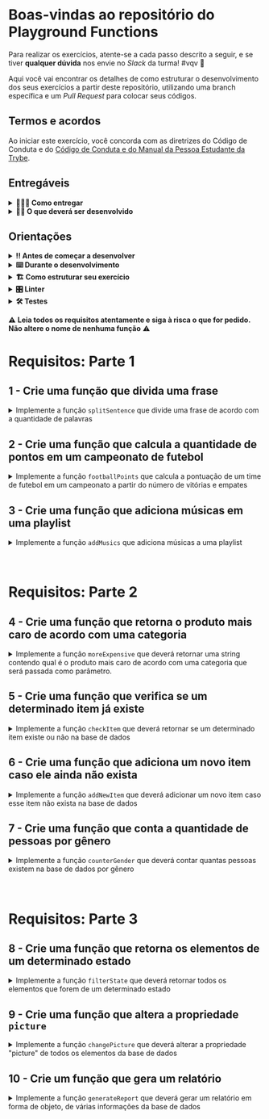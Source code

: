 # Boas-vindas ao repositório do Playground Functions

Para realizar os exercícios, atente-se a cada passo descrito a seguir, e se tiver **qualquer dúvida** nos envie no _Slack_ da turma! #vqv 🚀

Aqui você vai encontrar os detalhes de como estruturar o desenvolvimento dos seus exercícios a partir deste repositório, utilizando uma branch específica e um _Pull Request_ para colocar seus códigos.

## Termos e acordos

Ao iniciar este exercício, você concorda com as diretrizes do Código de Conduta e do [Código de Conduta e do Manual da Pessoa Estudante da Trybe](https://app.betrybe.com/manual-estudante/codigo-de-etica-e-conduta).

## Entregáveis

<details>
<summary><strong>🤷🏽‍♀️ Como entregar</strong></summary><br />

Para entregar o seu exercício você deverá criar um _Pull Request_ neste repositório.

⚠️ **É importante que os arquivos não tenham o nome alterado!** ⚠️

Lembre-se que você pode consultar nosso conteúdo sobre [Git & GitHub](https://app.betrybe.com/course/4d67f5b4-34a6-489f-a205-b6c7dc50fc16/) e nosso [Blog - Git & GitHub](https://blog.betrybe.com/tecnologia/git-e-github/) sempre que precisar!
</details>

<details>
<summary><strong>👨‍💻 O que deverá ser desenvolvido</strong></summary><br />

No seu time de desenvolvimento, você ficou responsável por implementar o código de funções que resolvem problemas com respostas pré-determinadas. Você pode utilizar a lógica de programação para te ajudar na análise de cada problema e resposta esperada, facilitando a implementação do código de cada uma das funções. Estas funções irão lhe ajudar a colocar em prática todo o conteúdo desta seção.

</details>

## Orientações

<details>
<summary><strong>‼️ Antes de começar a desenvolver</strong></summary><br />

1. Clone o repositório

   * Use o comando: `git clone git@github.com:tryber/sd-036-exercise-playground-functions.git`
   * Entre na pasta do repositório que você acabou de clonar:
     * `cd sd-036-exercise-playground-functions`

2. Instale as dependências

   * `npm install`

3. Crie uma branch a partir da branch `main`

   * Verifique que você está na branch `main`
     * Exemplo: `git branch`
   * Se não estiver, mude para a branch `main`
     * Exemplo: `git checkout main`
   * Crie uma branch à qual você vai submeter os `commits` de seu exercício
     * Você deve criar uma branch no seguinte formato: `nome-sobrenome-playground-functions`
     * Exemplo: `git checkout -b joaozinho-sauro-playground-functions`

4. Adicione as mudanças ao _stage_ do Git e faça um `commit`

   * Verifique se as mudanças ainda não estão no _stage_
     * Exemplo: `git status` (deve aparecer listada a pasta _joaozinho_ em vermelho)
   * Adicione o novo arquivo ao _stage_ do Git
     * Exemplo:
       * `git add .` (adicionando todas as mudanças - _que estavam em vermelho_ - ao stage do Git)
       * `git status` (deve aparecer listado o arquivo _joaozinho/README.md_ em verde)
   * Faça o `commit` inicial
     * Exemplo:
       * `git commit -m 'Iniciando o exercício. VAMOS COM TUDO :rocket:'` (fazendo o primeiro commit)
       * `git status` (deve aparecer uma mensagem tipo _nothing to commit_)

5. Adicione a sua branch com o novo `commit` ao repositório remoto

   * Usando o exemplo anterior: `git push -u origin joaozinho-sauro-playground-functions`

6. Crie um novo `Pull Request` _(PR)_

   * Vá até a página de _Pull Requests_ do [repositório no GitHub](https://github.com/tryber/sd-036-exercise-playground-functions/pulls)
   * Clique no botão verde _"New pull request"_
   * Clique na caixa de seleção _"Compare"_ e escolha a sua branch **com atenção**
   * Adicione uma descrição para o Pull Request, um título que o identifique, e clique no botão verde "Create pull request". Crie da seguinte forma: `[JOAOZINHO] Playground Functions`
   * Adicione uma descrição para o Pull Request, um título nítido que o identifique, e clique no botão verde _"Create pull request"_
   * **Não se preocupe em preencher mais nada por enquanto!**
   * Volte até a [página de _Pull Requests_ do repositório](https://github.com/tryber/sd-036-exercise-playground-functions/pulls) e confira se o seu _Pull Request_ está criado

</details>

<details>
<summary><strong>⌨️ Durante o desenvolvimento</strong></summary><br />

* Faça `commits` das alterações que você fizer no código regularmente pois assim você treina essa prática para o mercado de trabalho 😄. Nossa sugestão é pelo menos um commit por requisito;

* Lembre-se de sempre após um (ou alguns) `commits` atualizar o repositório remoto;

* Os comandos que você utilizará com mais frequência são:

  1. `git status` _(para verificar o que está em vermelho - fora do stage - e o que está em verde - no stage)_

  2. `git add` _(para adicionar arquivos ao stage do Git)_

  3. `git commit` _(para criar um commit com os arquivos que estão no stage do Git)_

  4. `git push -u origin nome-da-branch` _(para enviar o commit para o repositório remoto na primeira vez que fizer o `push` de uma nova branch)_

  5. `git push` _(para enviar o commit para o repositório remoto após o passo anterior)_

</details>

<details>
  <summary>
<strong>🏗 Como estruturar seu exercício</strong>
  </summary> <br />

* Crie as funções no arquivo `challenges.js` que está no diretório `src`, usando os mesmos nomes especificados nos requisitos. Você pode criar outras funções de auxílio, entretanto, **você deve criar e utilizar as funções com os nomes que estão nos requisitos, pois estas que serão avaliadas.**

**De olho na dica 👀**:

* Para verificar se a sua função foi criada corretamente você pode instalar a extensão `code runner` no _VSCode_;

* Utilize `console.log()` para testar as funções localmente, mas remova antes de fazer o `push` 😉.

</details>

<details>
<summary><strong>🎛 Linter</strong></summary><br />

Usaremos o [ESLint](https://eslint.org/) para fazer a análise estática do seu código.

Este projeto já vem com as dependências relacionadas ao _linter_ configuradas no arquivo `package.json`.

Para poder rodar o `ESLint` lembre-se de executar o `npm install` dentro do projeto e depois rode o comando:

```bash
npm run lint
```

Se a análise do `ESLint` encontrar problemas no seu código, tais problemas serão mostrados no seu terminal. Se não houver problema no seu código, nada será impresso no seu terminal.

Você pode também instalar o plugin do `ESLint` no `VSCode`. Para isso, basta fazer o download do [plugin ESLint](https://marketplace.visualstudio.com/items?itemName=dbaeumer.vscode-eslint) e instalá-lo.

Em caso de dúvidas, confira o material na plataforma sobre ESLint. Você vai encontrar esse conteúdo em nossa [Plataforma de Aprendizagem](https://app.betrybe.com/learn), na seção **Desenvolvimento Web - Vida Real**. O conteúdo sobre ESLint está na seção 34.

⚠️ **NESTE EXERCÍCIO O ESLINT NÃO SERÁ AVALIADO. VOCÊ PODE RODAR O TESTE LOCALMENTE E FAZER AS CORREÇÕES SE DESEJAR!** ⚠️

:warning: **NESTE EXERCÍCIO O ESLINT NÃO SERÁ AVALIADO. VOCÊ PODE RODAR O TESTE LOCALMENTE E FAZER AS CORREÇÕES SE DESEJAR!** :warning:
</details>

<details>
<summary><strong>🛠 Testes</strong></summary><br />
Todos os requisitos do exercício serão testados automaticamente por meio do Jest.

Para rodar o avaliador automático localmente no seu exercício, execute um dos comandos abaixo:

Para executar todos os testes utilize:

```bash
npm test
```

**ou**:

Para executar um arquivo de teste específico, utilize `npm test nomeDoArquivoDeTeste`:

```bash
npm test splitSentence
```
  
* Os requisitos do seu exercício são avaliados automaticamente

Para verificar se a sua avaliação foi computada com sucesso, você pode verificar os **detalhes da execução do avaliador**:

* Na página do seu _Pull Request_, acima do "botão de merge", procure por _**"Evaluator job"**_ e clique no link _**"Details"**_;

* Na página que se abrirá, procure pela linha _**"Evaluator step"**_ e clique nela;

* Caso tenha dúvidas, poste no _Slack_.

:warning: **O avaliador automático não necessariamente avalia seu exercício na ordem em que os requisitos aparecem no readme. Isso acontece para deixar o processo de avaliação mais rápido. Então, não se assuste se isso acontecer, ok?**

O não cumprimento de um requisito, total ou parcialmente, impactará em sua avaliação.

</details>

:warning: **Leia todos os requisitos atentamente e siga à risca o que for pedido. Não altere o nome de nenhuma função** :warning:

# Requisitos: Parte 1

## 1 - Crie uma função que divida uma frase

<details>
<summary>Implemente a função <code>splitSentence</code> que divide uma frase de acordo com a quantidade de palavras</summary> <br />

A função `splitSentence` recebe uma string como parâmetro e deve retornar um array com as palavras separadas.
  
Exemplo: se a função receber a string `'go Trybe'`, o retorno deverá ser `['go', 'Trybe']`.

### O que será testado
  
* A função `splitSentence` deve retornar o valor `['go', 'Trybe']` quando receber como parâmetro a string `'go Trybe'`;

* A função `splitSentence` deve retornar o valor `['vamo', 'que', 'vamo']` quando receber como parâmetro a string `'vamo que vamo'`;

* A função `splitSentence` deve retornar o valor `['foguete']` quando receber como parâmetro a string `'foguete'`.

</details>

## 2 - Crie uma função que calcula a quantidade de pontos em um campeonato de futebol

<details>
<summary>Implemente a função <code>footballPoints</code> que calcula a pontuação de um time de futebol em um campeonato a partir do número de vitórias e empates</summary> <br />

A função `footballPoints` recebe o número de vitórias (`wins`) e o número de empates (`ties`) e retorna a quantidade de pontos que o time marcou em um campeonato. Para isso, considere que:

* `wins`: é o número de vitórias e vale 3 pontos
  
* `ties`: é o número de empates e vale 1 ponto

### O que será testado

* A função `footballPoints` deve retornar o valor `50` pontos quando o time tenha 14 vitórias e 8 empates;

* A função `footballPoints` deve retornar o valor `5` pontos quando o time tenha 1 vitória e 2 empates;

* A função `footballPoints` deve retornar o valor `0` pontos quando o time tenha 0 vitórias e 0 empates.

</details>

## 3 - Crie uma função que adiciona músicas em uma playlist

<details>
<summary>Implemente a função <code>addMusics</code> que adiciona músicas a uma playlist</summary> <br />

A função `addMusics` recebe o nome do artista (`artistName`), o nome da música (`musicName`) e o tempo da música (`musicTime`). Após trabalhar esses dados, eles deverão ser armazenados em um array chamado `playlist`. Para isso, considere que:

* Os valores acima devem ser enviados ao array, juntos, em formato de objeto.

### O que será testado

* Será verificado se o array `playlist` existe e se inicialmente é vazio;

* Será verificado se o array `playlist` possui 1 objeto depois de chamar a função `addMusics` 1 vez com os valores:

```js
{ 
  artist: 'Survivor', 
  music: 'Eye of the Tiger', 
  musicTime: 2.62 
}
```

* Será verificado se o array `playlist` possui 2 objetos depois de chamar a função `addMusics` 2 vez com os valores:

```js
{ 
  artist: 'Survivor', 
  music: 'Eye of the Tiger', 
  musicTime: 2.62 
},
{ 
  artist: 'Roy Orbison', 
  music: 'Pretty Woman', 
  musicTime: 2.73 
}
```

</details> <br /><br />

# Requisitos: Parte 2

## 4 - Crie uma função que retorna o produto mais caro de acordo com uma categoria

<details>
<summary>Implemente a função <code>moreExpensive</code> que deverá retornar uma string contendo qual é o produto mais caro de acordo com uma categoria que será passada como parâmetro.</summary> <br />

👉 Para esse exercício, utilize a base de dados do arquivo `src/mcDonalds.js`

A função `moreExpensive` deve receber a base de dados a ser trabalhada (`data`) e a categoria (`category`) do produto.

A função deve retornar uma string contendo o produto mais caro da seguinte forma:

>O produto mais caro é: `nome do produto`, que custa: R$`preço do produto`.

O preço do produto deverá ser apresentado contendo 2 casas decimais.

### O que será testado

* Quando a categoria for `sandwiches`, o produto mais caro deve ser o `Duplo Quarterão`, logo, a string deve ser: `O produto mais caro é: Duplo Quarterão, que custa: R$41.90.`;

* Quando a categoria for `sideDishes`, o produto mais caro deve ser o `Chicken McNuggets - 10 unidades`, logo, a string deve ser: `O produto mais caro é: Chicken McNuggets - 10 unidades, que custa: R$16.90.`;

* Quando a categoria for `desserts`, o produto mais caro deve ser o `McFlurry Ovomaltine Caramelo`, logo, a string deve ser: `O produto mais caro é: McFlurry Ovomaltine Caramelo, que custa: R$13.90.`.

</details>

## 5 - Crie uma função que verifica se um determinado item já existe

<details>
<summary>Implemente a função <code>checkItem</code> que deverá retornar se um determinado item existe ou não na base de dados</summary> <br />

👉 Para esse exercício, utilize a base de dados do arquivo `src/mcDonalds.js`

A função `checkItem` deve receber a base de dados a ser trabalhada (`data`), a categoria (`category`) do produto e o produto a ser buscado (`item`).

A função deve retornar `true` caso o produto já exista na base de dados ou `false` caso não exista.

**O que será testado:**

* Será verificado se a função `checkItem` retorna `true` quando a categoria for "drinks" e o elemento for "Coca-Cola 300ml";

* Será verificado se a função `checkItem` retorna `true` quando a categoria for "sandwiches" e o elemento for "Big Tasty";

* Será verificado se a função `checkItem` retorna `false` quando a categoria for "sideDishes" e o elemento for Legumes no Vapor".

</details>

## 6 - Crie uma função que adiciona um novo item caso ele ainda não exista

<details>
<summary>Implemente a função <code>addNewItem</code> que deverá adicionar um novo item caso esse item não exista na base de dados</summary> <br />

👉 Para esse exercício, utilize a base de dados do arquivo `src/mcDonalds.js`

A função `addNewItem` deve receber a base de dados a ser trabalhada (`data`), a categoria (`category`) do produto, o produto a ser buscado (`item`) e as outras informações de um item: `price`, `ingredients` e `calories`.

* A função deve retornar o novo item caso o produto ainda não exista na base de dados

* Caso o item não exista, ele deve ser criado e adicionado à base de dados

* Caso o item já exista, a função deve retornar a mensagem: `O produto: "nome do produto" já existe!`

### O que será testado

* Será verificado se, ao passar os valores abaixo (que não existem na base de dados), a função `addNewItem` adiciona este item na categoria "sideDishes".

```js
{
  name: 'McFritas Gigante',
  price: 76.90,
  ingredients: ['muita batata', 'muito sal'],
  calories: 78976,
}
```

* Será verificado se, ao passar os valores abaixo (que não existem na base de dados), a função `addNewItem` adiciona este item na categoria "sandwiches".

```js
{
  name: 'X-Poderosas',
  price: 108.75,
  ingredients: ['açúcar', 'tempero', 'tudo o que há de bom', 'elemento X'],
  calories: 99999,
}
```

* Será verificado se, ao passar os valores abaixo (que existem na base de dados), a função `addNewItem` não adiciona este item na categoria "desserts" e retorna a mensagem: `O produto: "Torta de Banana" já existe!`.

```js
{
  name: 'Torta de Banana',
  price: 6.90,
  ingredients: ['banana', 'massa crocante'],
  calories: 222,
}
```

</details>

## 7 - Crie uma função que conta a quantidade de pessoas por gênero

<details>
<summary>Implemente a função <code>counterGender</code> que deverá contar quantas pessoas existem na base de dados por gênero</summary> <br />

👉 Para esse exercício, utilize a base de dados do arquivo `src/data.json`

A função `counterGender` deve receber a base de dados a ser trabalhada (`data`) e retornar a quantidade de pessoas do gênero `male` e `female`.

A função deve retornar as informações no formato de objeto conforme o exemplo:

```js
{
  male: 10,
  female: 15
}
```

### O que será testado

* Será verificado se o valor retornado é um objeto;

* Será verificado se os valores retornados são:

```js
{
  male: 49,
  female: 55
}
```

</details> <br /><br />

# Requisitos: Parte 3

## 8 - Crie uma função que retorna os elementos de um determinado estado

<details>
<summary>Implemente a função <code>filterState</code> que deverá retornar todos os elementos que forem de um determinado estado</summary> <br />

👉 Para esse exercício, utilize a base de dados do arquivo `src/data.json`

* A função `filterState` deve receber a base de dados a ser trabalhada (`data`) e o estado a ser filtrado (`state`).

* A função deve retornar um novo array contendo todos os elementos que são do estado filtrado.

### O que será testado

* Será verificado se o valor retornado é um array;

* Será verificado se, ao passar um valor de estado inexistente, o valor retornado é um array vazio;

* Será verificado se, ao passar o estado "Wisconsin", a função retorna um array com 2 elementos:

```js
{
  _id: '644aec92ba6db64320a60fa0',
  isActive: true,
  picture: 'LINK DA IMAGEM',
  age: 37,
  name: 'Frederick Howe',
  purchaseDate: '2023/04/01',
  gender: 'male',
  company: 'MATRIXITY',
  email: 'frederickhowe@matrixity.com',
  phone: '(865) 437-3767',
  country: 'Niue',
  address: {
    number: 498,
    street: 'Ralph Avenue',
    city: 'Chautauqua',
    state: 'Wisconsin'
  }
},
{
  _id: '644aec92d0ea040a787158dd',
  isActive: true,
  picture: 'LINK DA IMAGEM',
  age: 50,
  name: 'Ina House',
  purchaseDate: '2023/04/01',
  gender: 'female',
  company: 'ZOARERE',
  email: 'inahouse@zoarere.com',
  phone: '(902) 468-2001',
  country: 'Eritrea',
  address: {
    number: 168,
    street: 'Central Avenue',
    city: 'Allentown',
    state: 'Wisconsin'
  }
}
```

</details>

## 9 - Crie uma função que altera a propriedade `picture`

<details>
<summary>Implemente a função <code>changePicture</code> que deverá alterar a propriedade "picture" de todos os elementos da base de dados</summary> <br />

👉 Para esse exercício, utilize a base de dados do arquivo `src/data.json`

* A função `changePicture` deve receber a base de dados a ser trabalhada (`data`) e o link (`link`) a ser colocado no valor atual da propriedade;

* O valor da propriedade "picture" que deve ser colocado em todos os elementos é: `https://picsum.photos/200/300`;

* A função deve retornar um novo array contendo todos os elementos transformados.

## O que será testado

* Será verificado se o valor retornado é um array;

* Será verificado se todos os elementos possuem o valor "https://picsum.photos/200/300" para a chave "picture".

</details>

## 10 - Crie um função que gera um relatório

<details>
<summary>Implemente a função <code>generateReport</code> que deverá gerar um relatório em forma de objeto, de várias informações da base de dados</summary> <br />

👉 Para esse exercício, utilize a base de dados do arquivo `src/data.json`

* A função `generateReport` deve receber a base de dados a ser trabalhada (`data`);

* A função `generateReport` deve retornar um objeto com várias informações:
  * `totalGuests`: valor total de pessoas convidadas. O valor deve ser um `number`;
  * `totalGender`: quantidade de pessoas por gênero. O valor deve ser um `object`;
  * `avgAge`: média de idade das pessoas. O valor deve ser um `number` com 2 casas decimais;
  * `countries`: array com todos os países representados.
    * Este array não pode conter valores repetidos - Pesquise sobre `Array.includes()`;
    * Este array deve estar ordenado em ordem alfabética (A-Z) - Pesquise sobre `Array.sort()`.

Exemplo de saída:

```js
{
  totalGuests: 104,
  totalGender: {
    male: 49,
    female: 55
  },
  avgAge: 32.94,
  countries: [
      'Albania',
      'Algeria',
      'Anguilla',
      'Argentina',
      'Aruba',
      'Azerbaijan',
      'Bahrain',
      'Bangladesh',
      'Benin',
      'Bermuda',
      'Bolivia',
      'Botswana',
      'Bouvet Island',
      'Brazil',
      ...
    ]
}
```

### O que será testado

* Será verificado se o valor retornado é um objeto;

* Será verificado se o objeto retornado possui as propriedades: "totalGuests", "totalGender", "avgAge" e "countries";

* Será verificado se os valores das propriedades estão corretos.

</details>
